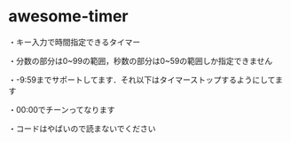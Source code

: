 awesome-timer
====
・キー入力で時間指定できるタイマー

・分数の部分は0~99の範囲，秒数の部分は0~59の範囲しか指定できません

・-9:59までサポートしてます．それ以下はタイマーストップするようにしてます

・00:00でチーンってなります

・コードはやばいので読まないでください
